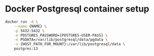 # Docker Postgresql container setup

```bash
docker run -d \
    --name {NAME} \
    -p 5432:5432 \
    -e POSTGRES_PASSWORD={POSTGRES-USER-PASS} \
    -e PGDATA=/var/lib/postgresql/data/pgdata \
    -v {HOST_PATH_FOR_MOUNT}:/var/lib/postgresql/data \
    postgres:13
```